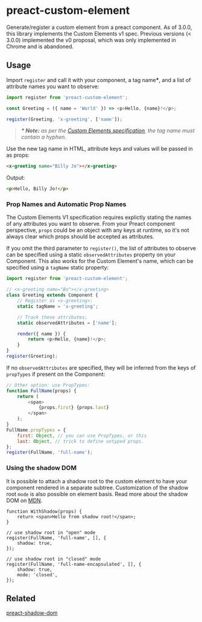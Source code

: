 # preact-custom-element

Generate/register a custom element from a preact component. As of 3.0.0, this library implements the Custom Elements v1 spec.
Previous versions (< 3.0.0) implemented the v0 proposal, which was only implemented in Chrome and is abandoned.

## Usage

Import `register` and call it with your component, a tag name<strong>\*</strong>, and a list of attribute names you want to observe:

```javascript
import register from 'preact-custom-element';

const Greeting = ({ name = 'World' }) => <p>Hello, {name}!</p>;

register(Greeting, 'x-greeting', ['name']);
```

> _**\* Note:** as per the [Custom Elements specification](https://html.spec.whatwg.org/multipage/custom-elements.html#valid-custom-element-name), the tag name must contain a hyphen._

Use the new tag name in HTML, attribute keys and values will be passed in as props:

```html
<x-greeting name="Billy Jo"></x-greeting>
```

Output:

```html
<p>Hello, Billy Jo!</p>
```

### Prop Names and Automatic Prop Names

The Custom Elements V1 specification requires explictly stating the names of any attributes you want to observe. From your Preact component perspective, `props` could be an object with any keys at runtime, so it's not always clear which props should be accepted as attributes.

If you omit the third parameter to `register()`, the list of attributes to observe can be specified using a static `observedAttributes` property on your Component. This also works for the Custom Element's name, which can be specified using a `tagName` static property:

```js
import register from 'preact-custom-element';

// <x-greeting name="Bo"></x-greeting>
class Greeting extends Component {
	// Register as <x-greeting>:
	static tagName = 'x-greeting';

	// Track these attributes:
	static observedAttributes = ['name'];

	render({ name }) {
		return <p>Hello, {name}!</p>;
	}
}
register(Greeting);
```

If no `observedAttributes` are specified, they will be inferred from the keys of `propTypes` if present on the Component:

```js
// Other option: use PropTypes:
function FullName(props) {
	return (
		<span>
			{props.first} {props.last}
		</span>
	);
}
FullName.propTypes = {
	first: Object, // you can use PropTypes, or this
	last: Object, // trick to define untyped props.
};
register(FullName, 'full-name');
```

### Using the shadow DOM

It is possible to attach a shadow root to the custom element to have your component rendered in a separate subtree.
Customization of the shadow root `mode` is also possible on element basis.
Read more about the shadow DOM on [MDN](https://developer.mozilla.org/en-US/docs/Web/API/ShadowRoot).

```tsx
function WithShadow(props) {
	return <span>Hello from shadow root!</span>;
}

// use shadow root in "open" mode
register(FullName, 'full-name', [], {
	shadow: true,
});

// use shadow root in "closed" mode
register(FullName, 'full-name-encapsulated', [], {
	shadow: true,
	mode: 'closed',
});
```

## Related

[preact-shadow-dom](https://github.com/bspaulding/preact-shadow-dom)
